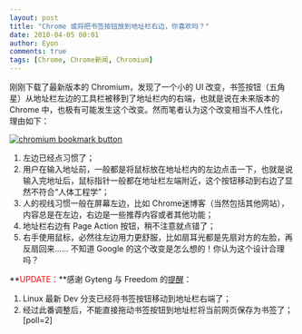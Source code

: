 ```yaml
---
layout: post
title: "Chrome 或将把书签按钮放到地址栏右边，你喜欢吗？"
date: 2010-04-05 00:01
author: Eyon
comments: true
tags: [Chrome, Chrome新闻, Chromium]
---
```

刚刚下载了最新版本的 Chromium，发现了一个小的 UI 改变，书签按钮（五角星）从地址栏左边的工具栏被移到了地址栏内的右端，也就是说在未来版本的 Chrome 中，也极有可能发生这个改变。然而笔者认为这个改变相当不人性化，理由如下：

<a href="http://img.chromi.org/2010/04/chromium-bookmark-button.png">![](http://img.chromi.org/2010/04/chromium-bookmark-button-550x168.png "chromium bookmark button")</a>


1.  左边已经点习惯了；
2.  用户在输入地址前，一般都是将鼠标放在地址栏内的左边点击一下，也就是说输入完地址后，鼠标指针一般都在地址栏左端附近，这个按钮移动到右边了显然不符合“人体工程学”；
3.  人的视线习惯一般在屏幕左边，比如 Chrome迷博客（当然包括其他网站），内容总是在左边，右边是一些推荐内容或者其他功能；
4.  地址栏右边有 Page Action 按钮，稍不注意就点错了；
5.  右手使用鼠标，必然往左边用力更舒服，比如扇耳光都是先扇对方的左脸，再反扇回来......
不知道 Google 的这个改变是怎么想的！你认为这个设计合理吗？

**<span style="color: #ff0000;">UPDATE：</span>**感谢 Gyteng 与 Freedom 的[提醒](http://www.chromi.org/archives/4102#comments)：


1.  Linux 最新 Dev 分支已经将书签按钮移动到地址栏右端了；
2.  经过此番调整后，不能直接拖动书签按钮到地址栏将当前网页保存为书签了；
[poll=2] 
